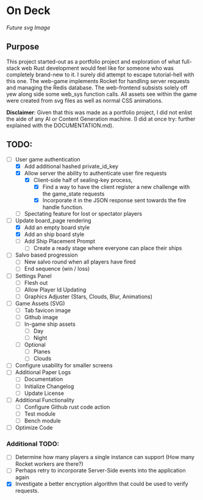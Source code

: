 # On Deck
*Future svg Image*

## Purpose
This project started-out as a portfolio project and exploration of what full-stack web Rust development would feel like for someone who was completely brand-new to it. I surely did attempt to escape tutorial-hell with this one. The web-game implements Rocket for handling server requests and managing the Redis database. The web-frontend subsists solely off yew along side some web_sys function calls. All assets see within the game were created from svg files as well as normal CSS animations.

**Disclaimer**: Given that this was made as a portfolio project, I did not enlist the aide of any AI or Content Generation machine. (I did at once try: further explained with the DOCUMENTATION.md).

## TODO:
- [ ] User game authentication
	- [X] Add additional hashed private_id_key
	- [X] Allow server the ability to authenticate user fire requests
		- [X] Client-side half of sealing-key process, 
			- [X] Find a way to have the client register a new challenge with the game_state requests
			- [X] Incorporate it in the JSON response sent towards the fire handle function.
	- [ ] Spectating feature for lost or spectator players
- [ ] Update board_page rendering
	- [X] Add an empty board style
	- [X] Add an ship board style
	- [ ] Add Ship Placement Prompt
		- [ ] Create a ready stage where everyone can place their ships
- [ ] Salvo based progression
	- [ ] New salvo round when all players have fired
	- [ ] End sequence (win / loss)
- [ ] Settings Panel
	- [ ] Flesh out
	- [ ] Allow Player Id Updating
	- [ ] Graphics Adjuster (Stars, Clouds, Blur, Animations)
- [ ] Game Assets (SVG)
	- [ ] Tab favicon image
	- [ ] Github image
	- [ ] In-game ship assets
		- [ ] Day
		- [ ] Night
	- [ ] Optional
		- [ ] Planes
		- [ ] Clouds
- [ ] Configure usability for smaller screens
- [ ] Additional Paper Logs
	- [ ] Documentation
	- [ ] Initialize Changelog
	- [ ] Update License
- [ ] Additional Functionality
	- [ ] Configure Github rust code action
	- [ ] Test module
	- [ ] Bench module
- [ ] Optimize Code

### Additional TODO:
- [ ] Determine how many players a single instance can support (How many Rocket workers are there?)
- [ ] Perhaps retry to incorporate Server-Side events into the application again
- [X] Investigate a better encryption algorithm that could be used to verify requests.
